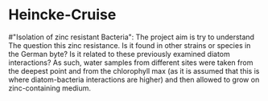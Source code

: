 # Heincke-Cruise

#"Isolation of zinc resistant Bacteria": The project aim is try to understand The question this zinc resistance. Is it found in other strains or species in the German byte? Is it related to these previously examined diatom interactions? As such, water samples from different sites were taken from the deepest point and from the chlorophyll max (as it is assumed that this is where diatom-bacteria interactions are higher) and then allowed to grow on zinc-containing medium.

